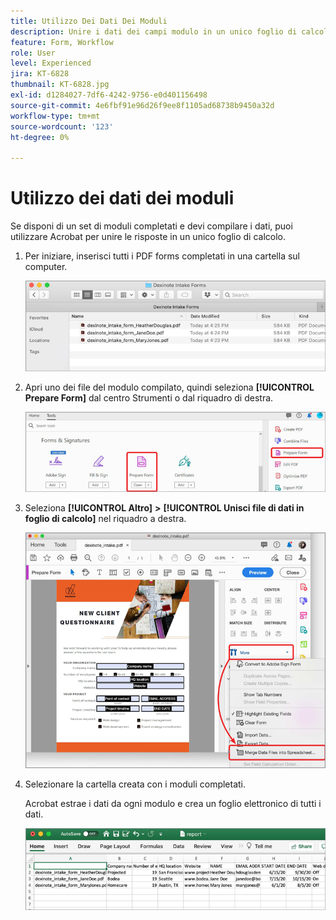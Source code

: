 ```yaml
---
title: Utilizzo Dei Dati Dei Moduli
description: Unire i dati dei campi modulo in un unico foglio di calcolo in Acrobat
feature: Form, Workflow
role: User
level: Experienced
jira: KT-6828
thumbnail: KT-6828.jpg
exl-id: d1284027-7df6-4242-9756-e0d401156498
source-git-commit: 4e6fbf91e96d26f9ee8f1105ad68738b9450a32d
workflow-type: tm+mt
source-wordcount: '123'
ht-degree: 0%

---
```


# Utilizzo dei dati dei moduli

Se disponi di un set di moduli completati e devi compilare i dati, puoi utilizzare Acrobat per unire le risposte in un unico foglio di calcolo.

1. Per iniziare, inserisci tutti i PDF forms completati in una cartella sul computer.

   ![Passaggio 1 dati modulo](../assets/FormData_1.png)

1. Apri uno dei file del modulo compilato, quindi seleziona **[!UICONTROL Prepare Form]** dal centro Strumenti o dal riquadro di destra.

   ![Passaggio 2 dati modulo](../assets/FormData_2.png)

1. Seleziona **[!UICONTROL Altro]** **>** **[!UICONTROL Unisci file di dati in foglio di calcolo]** nel riquadro a destra.

   ![Passaggio 3 dati modulo](../assets/FormData_3.png)

1. Selezionare la cartella creata con i moduli completati.

   Acrobat estrae i dati da ogni modulo e crea un foglio elettronico di tutti i dati.

   ![Dati modulo Passaggio 4](../assets/FormData_4.png)
